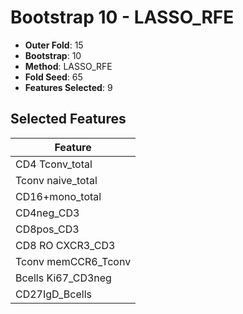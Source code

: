 # Bootstrap 10 - LASSO_RFE

- **Outer Fold**: 15
- **Bootstrap**: 10
- **Method**: LASSO_RFE
- **Fold Seed**: 65
- **Features Selected**: 9

## Selected Features

| Feature |
|---------|
| CD4 Tconv_total |
| Tconv naive_total |
| CD16+mono_total |
| CD4neg_CD3 |
| CD8pos_CD3 |
| CD8 RO CXCR3_CD3 |
| Tconv memCCR6_Tconv |
| Bcells Ki67_CD3neg |
| CD27IgD_Bcells |
